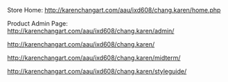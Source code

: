 
Store Home: http://karenchangart.com/aau/ixd608/chang.karen/home.php

Product Admin Page: http://karenchangart.com/aau/ixd608/chang.karen/admin/

http://karenchangart.com/aau/ixd608/chang.karen/

http://karenchangart.com/aau/ixd608/chang.karen/midterm/

http://karenchangart.com/aau/ixd608/chang.karen/styleguide/

